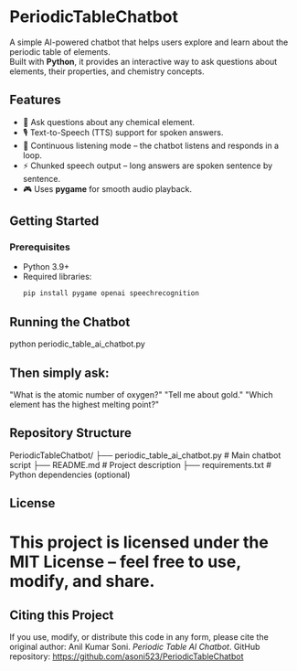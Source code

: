 # PeriodicTableChatbot

A simple AI-powered chatbot that helps users explore and learn about the periodic table of elements.  
Built with **Python**, it provides an interactive way to ask questions about elements, their properties, and chemistry concepts.

## Features
- 🧪 Ask questions about any chemical element.
- 🎙️ Text-to-Speech (TTS) support for spoken answers.
- 🔁 Continuous listening mode – the chatbot listens and responds in a loop.
- ⚡ Chunked speech output – long answers are spoken sentence by sentence.
- 🎮 Uses **pygame** for smooth audio playback.

## Getting Started

### Prerequisites
- Python 3.9+  
- Required libraries:  
  ```bash
  pip install pygame openai speechrecognition

## Running the Chatbot
python periodic_table_ai_chatbot.py

## Then simply ask:
"What is the atomic number of oxygen?"
"Tell me about gold."
"Which element has the highest melting point?"

## Repository Structure
PeriodicTableChatbot/
├── periodic_table_ai_chatbot.py   # Main chatbot script
├── README.md                      # Project description
├── requirements.txt               # Python dependencies (optional)

## License
# This project is licensed under the MIT License – feel free to use, modify, and share.

## Citing this Project
If you use, modify, or distribute this code in any form, please cite the original author:
Anil Kumar Soni. *Periodic Table AI Chatbot*. GitHub repository: https://github.com/asoni523/PeriodicTableChatbot




